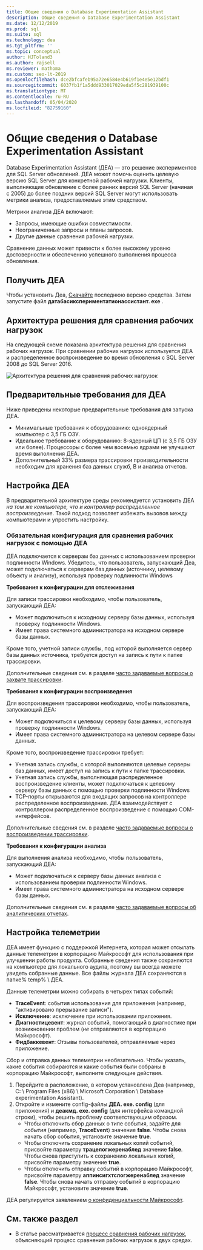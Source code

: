 ```yaml
---
title: Общие сведения о Database Experimentation Assistant
description: Общие сведения о Database Experimentation Assistant
ms.date: 12/12/2019
ms.prod: sql
ms.suite: sql
ms.technology: dea
ms.tgt_pltfrm: ''
ms.topic: conceptual
author: HJToland3
ms.author: rajsell
ms.reviewer: mathoma
ms.custom: seo-lt-2019
ms.openlocfilehash: dce2bfcafeb95a72e6584e4b619f1e4e5e12bdf1
ms.sourcegitcommit: 6037fb1f1a5ddd933017029eda5f5c281939100c
ms.translationtype: MT
ms.contentlocale: ru-RU
ms.lasthandoff: 05/04/2020
ms.locfileid: "82759160"
---
```

# <a name="overview-of-database-experimentation-assistant"></a>Общие сведения о Database Experimentation Assistant

Database Experimentation Assistant (ДЕА) — это решение экспериментов для SQL Server обновлений. ДЕА может помочь оценить целевую версию SQL Server для конкретной рабочей нагрузки. Клиенты, выполняющие обновление с более ранних версий SQL Server (начиная с 2005) до более поздних версий SQL Server могут использовать метрики анализа, предоставляемые этим средством.

Метрики анализа ДЕА включают:

- Запросы, имеющие ошибки совместимости.
- Неограниченные запросы и планы запросов.
- Другие данные сравнения рабочей нагрузки.

Сравнение данных может привести к более высокому уровню достоверности и обеспечению успешного выполнения процесса обновления.

## <a name="get-dea"></a>Получить ДЕА

Чтобы установить Деа, [Скачайте](https://www.microsoft.com/download/details.aspx?id=54090) последнюю версию средства. Затем запустите файл **датабасикспериментатионассистант. exe** .

## <a name="solution-architecture-for-comparing-workloads"></a>Архитектура решения для сравнения рабочих нагрузок

На следующей схеме показана архитектура решения для сравнения рабочих нагрузок. При сравнении рабочих нагрузок используется ДЕА и распределенное воспроизведение во время обновления с SQL Server 2008 до SQL Server 2016.

![Архитектура решения для сравнения рабочих нагрузок](./media/database-experimentation-assistant-overview/dea-overview-compare-solution-architecture.png)

## <a name="dea-prerequisites"></a>Предварительные требования для ДЕА

Ниже приведены некоторые предварительные требования для запуска ДЕА.

- Минимальные требования к оборудованию: одноядерный компьютер с 3,5 ГБ ОЗУ.
- Идеальное требование к оборудованию: 8-ядерный ЦП (с 3,5 ГБ ОЗУ или более). Процессоры с более чем восемью ядрами не улучшают время выполнения ДЕА.
- Дополнительный 33% размера трассировки производительности необходим для хранения баз данных служб, B и анализа отчетов.

## <a name="configure-dea"></a>Настройка ДЕА

В предварительной архитектуре среды рекомендуется установить ДЕА *на том же компьютере, что и контроллер распределенное воспроизведение*. Такой подход позволяет избежать вызовов между компьютерами и упростить настройку.

### <a name="required-configuration-for-workload-comparison-using-dea"></a>Обязательная конфигурация для сравнения рабочих нагрузок с помощью ДЕА

ДЕА подключается к серверам баз данных с использованием проверки подлинности Windows. Убедитесь, что пользователь, запускающий Деа, может подключаться к серверам баз данных (источнику, целевому объекту и анализу), используя проверку подлинности Windows

**Требования к конфигурации для отслеживания**

Для записи трассировки необходимо, чтобы пользователь, запускающий ДЕА:

- Может подключиться к исходному серверу базы данных, используя проверку подлинности Windows.
- Имеет права системного администратора на исходном сервере базы данных.

Кроме того, учетной записи службы, под которой выполняется сервер базы данных источника, требуется доступ на запись к пути к папке трассировки.

Дополнительные сведения см. в разделе [часто задаваемые вопросы о захвате трассировки](database-experimentation-assistant-capture-trace.md#frequently-asked-questions-about-trace-capture).

**Требования к конфигурации воспроизведения**

Для воспроизведения трассировки необходимо, чтобы пользователь, запускающий ДЕА:

- Может подключиться к целевому серверу базы данных, используя проверку подлинности Windows.
- Имеет права системного администратора на целевом сервере базы данных.

Кроме того, воспроизведение трассировки требует:

- Учетная запись службы, с которой выполняются целевые серверы баз данных, имеет доступ на запись к пути к папке трассировки.
- Учетная запись службы, выполняющая распределенное воспроизведение клиенты, может подключаться к целевому серверу базы данных с помощью проверки подлинности Windows
- TCP-порты открываются для входящих запросов на контроллере распределенное воспроизведение. ДЕА взаимодействует с контроллером распределенное воспроизведение с помощью COM-интерфейсов.

Дополнительные сведения см. в разделе [часто задаваемые вопросы о воспроизведении трассировки](database-experimentation-assistant-replay-trace.md#frequently-asked-questions-about-trace-replay).

**Требования к конфигурации анализа**

Для выполнения анализа необходимо, чтобы пользователь, запускающий ДЕА:

- Может подключаться к серверу базы данных анализа с использованием проверки подлинности Windows.
- Имеет права системного администратора на исходном сервере базы данных.

Дополнительные сведения см. в разделе [часто задаваемые вопросы об аналитических отчетах](database-experimentation-assistant-create-report.md#frequently-asked-questions-about-analysis-reports).

## <a name="set-up-telemetry"></a>Настройка телеметрии

ДЕА имеет функцию с поддержкой Интернета, которая может отсылать данные телеметрии в корпорацию Майкрософт для использования при улучшении работы продукта. Собранные сведения также сохраняются на компьютере для локального аудита, поэтому вы всегда можете увидеть собранные данные. Все файлы журнала ДЕА сохраняются в папке% temp% \\ ДЕА.

Данные телеметрии можно собирать в четырех типах событий:

- **TraceEvent**: события использования для приложения (например, "активировано прерывание записи").
- **Исключение**: исключение при использовании приложения.
- **Диагностицевент**: журнал событий, помогающий в диагностике при возникновении проблем (*не* отправляются в корпорацию Майкрософт).
- **Фидбаккевент**: Отзывы пользователей, отправляемые через приложение.

Сбор и отправка данных телеметрии необязательно. Чтобы указать, какие события собираются и какие события были собраны в корпорацию Майкрософт, выполните следующие действия.

1. Перейдите в расположение, в котором установлена Деа (например, C: \\ Program Files (x86) \\ Microsoft Corporation \\ Database experimentation Assistant).
2. Откройте и измените config-файлы **ДЕА. exe. config** (для приложения) и **деакмд. exe. config** (для интерфейса командной строки), чтобы решить проблему соответствующим образом.
    - Чтобы отключить сбор данных о типе события, задайте для *события* (например, **TraceEvent**) значение **false**. Чтобы снова начать сбор события, установите значение **true**.
    - Чтобы отключить сохранение локальных копий событий, присвойте параметру **трацелогжеренаблед** значение **false**. Чтобы снова приступить к сохранению локальных копий, присвойте параметру значение **true**.
    - Чтобы отключить отправку событий в корпорацию Майкрософт, присвойте параметру **аппинсигхтслогжеренаблед** значение **false**. Чтобы снова начать отправку событий в корпорацию Майкрософт, установите значение **true**.

ДЕА регулируется заявлением [о конфиденциальности Майкрософт](https://aka.ms/dea-privacy).

## <a name="see-also"></a>См. также раздел

- В статье рассматривается [процесс сравнения рабочих нагрузок](database-experimentation-assistant-get-started.md), объясняющий процесс сравнения рабочих нагрузок в двух средах.
